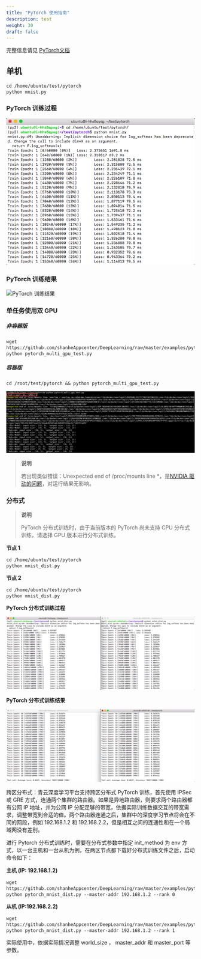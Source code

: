 ```yaml
---
title: "PyTorch 使用指南"
description: test
weight: 30
draft: false
---
```


完整信息请见 [PyTorch文档](http://pytorch.org/)

## 单机

```shell
cd /home/ubuntu/test/pytorch
python mnist.py
```

### PyTorch 训练过程

![PyTorch 训练过程](../_images/pytorch_start.png)

### PyTorch 训练结果

![PyTorch 训练结果](../../_images/pytorch_result.png)

### 单任务使用双 GPU

##### 非容器版

```shell
wget https://github.com/shanheAppcenter/DeepLearning/raw/master/examples/pytorch_multi_gpu_test.py
python pytorch_multi_gpu_test.py
```

##### 容器版

```shell
cd /root/test/pytorch && python pytorch_multi_gpu_test.py
```

![Alt text](../_images/multip-gpu-pytorch.png)

> **说明**
>
> 若出现类似错误：Unexpected end of /proc/mounts line *，是[NVIDIA 驱动的问题](https://devtalk.nvidia.com/default/topic/1027077/container-pytorch/-quot-unexpected-end-of-proc-mounts-line-overlay-quot-on-p3-8xlarge/)，对运行结果无影响。

### 分布式

> **说明**
>
> PyTorch 分布式训练时，由于当前版本的 PyTorch 尚未支持 CPU 分布式训练，请选择 GPU 版本进行分布式训练。

**节点 1**

```shell
cd /home/ubuntu/test/pytorch
python mnist_dist.py
```

**节点 2**

```shell
cd /home/ubuntu/test/pytorch
python mnist_dist.py
```

**PyTorch 分布式训练过程**

![PyTorch 分布式训练过程](../_images/pytorchdist_start.png)

**PyTorch 分布式训练结果**

![PyTorch 分布式训练结果](../_images/pytorchdist_result.png)

跨区分布式：青云深度学习平台支持跨区分布式 PyTorch 训练，首先使用 IPSec 或 GRE 方式，连通两个集群的路由器。如果是异地路由器，则要求两个路由器都有公网 IP 地址，并为公网 IP 分配足够的带宽，依据实际训练数据交互的带宽需求，调整带宽到合适的值。两个路由器连通之后，集群中的深度学习节点将会在不同的网段，例如 192.168.1.2 和 192.168.2.2，但是相互之间的连通性和在一个局域网没有差别。

进行 Pytorch 分布式训练时，需要在分布式参数中指定 init_method 为 env 方式，以一台主机和一台从机为例，在两区节点都下载好分布式训练文件之后，启动命令如下：

**主机 (IP: 192.168.1.2)**

```shell
wget https://github.com/shanheAppcenter/DeepLearning/raw/master/examples/pytorch_multi_gpu_test.py
python pytorch_mnist_dist.py --master-addr 192.168.1.2 --rank 0
```

**从机 (IP:192.168.2.2)**

```shell
wget https://github.com/shanheAppcenter/DeepLearning/raw/master/examples/pytorch_multi_gpu_test.py
python pytorch_mnist_dist.py --master-addr 192.168.1.2 --rank 1
```

实际使用中，依据实际情况调整 world_size ， master_addr 和 master_port 等参数。
